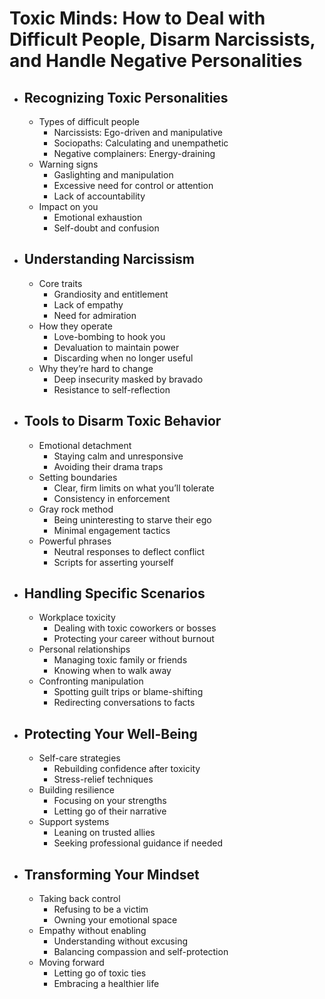 # Toxic Minds: How to Deal with Difficult People, Disarm Narcissists, and Handle Negative Personalities

- ## Recognizing Toxic Personalities

  - Types of difficult people
    - Narcissists: Ego-driven and manipulative
    - Sociopaths: Calculating and unempathetic
    - Negative complainers: Energy-draining
  - Warning signs
    - Gaslighting and manipulation
    - Excessive need for control or attention
    - Lack of accountability
  - Impact on you
    - Emotional exhaustion
    - Self-doubt and confusion
- ## Understanding Narcissism

  - Core traits
    - Grandiosity and entitlement
    - Lack of empathy
    - Need for admiration
  - How they operate
    - Love-bombing to hook you
    - Devaluation to maintain power
    - Discarding when no longer useful
  - Why they’re hard to change
    - Deep insecurity masked by bravado
    - Resistance to self-reflection
- ## Tools to Disarm Toxic Behavior

  - Emotional detachment
    - Staying calm and unresponsive
    - Avoiding their drama traps
  - Setting boundaries
    - Clear, firm limits on what you’ll tolerate
    - Consistency in enforcement
  - Gray rock method
    - Being uninteresting to starve their ego
    - Minimal engagement tactics
  - Powerful phrases
    - Neutral responses to deflect conflict
    - Scripts for asserting yourself
- ## Handling Specific Scenarios

  - Workplace toxicity
    - Dealing with toxic coworkers or bosses
    - Protecting your career without burnout
  - Personal relationships
    - Managing toxic family or friends
    - Knowing when to walk away
  - Confronting manipulation
    - Spotting guilt trips or blame-shifting
    - Redirecting conversations to facts
- ## Protecting Your Well-Being

  - Self-care strategies
    - Rebuilding confidence after toxicity
    - Stress-relief techniques
  - Building resilience
    - Focusing on your strengths
    - Letting go of their narrative
  - Support systems
    - Leaning on trusted allies
    - Seeking professional guidance if needed
- ## Transforming Your Mindset

  - Taking back control
    - Refusing to be a victim
    - Owning your emotional space
  - Empathy without enabling
    - Understanding without excusing
    - Balancing compassion and self-protection
  - Moving forward
    - Letting go of toxic ties
    - Embracing a healthier life
